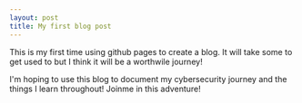 ```yaml
---
layout: post
title: My first blog post
---
```


This is my first time using github pages to create a blog. It will take some to get used to but I think it will be a worthwile journey!

I'm hoping to use this blog to document my cybersecurity journey and the things I learn throughout! Joinme in this adventure!

